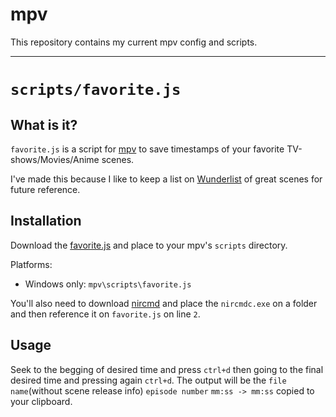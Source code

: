 # mpv
This repository contains my current mpv config and scripts.

----

# `scripts/favorite.js`
## What is it?

`favorite.js` is a script for [mpv](https://github.com/mpv-player/mpv) to save timestamps of your favorite TV-shows/Movies/Anime scenes.

I've made this because I like to keep a list on [Wunderlist](https://www.wunderlist.com/) of great scenes for future reference.

## Installation

Download the [favorite.js]((scripts/favorite.js)) and place to your mpv's `scripts` directory.

Platforms:
  * Windows only: `mpv\scripts\favorite.js`
  
You'll also need to download [nircmd](https://www.nirsoft.net/utils/nircmd.html) and place the `nircmdc.exe` on a folder and then reference it on `favorite.js` on line `2`.

## Usage

Seek to the begging of desired time and press `ctrl+d` then going to the final desired time and pressing again `ctrl+d`.
The output will be the `file name`(without scene release info) `episode number` `mm:ss -> mm:ss` copied to your clipboard.
